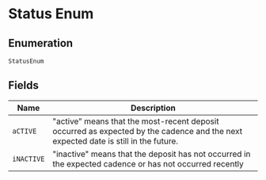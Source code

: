 
# Status Enum

## Enumeration

`StatusEnum`

## Fields

| Name | Description |
|  --- | --- |
| `aCTIVE` | "active” means that the most-recent deposit occurred as expected by the cadence and the next expected date is still in the future. |
| `iNACTIVE` | "inactive" means that the deposit has not occurred in the expected cadence or has not occurred recently |

